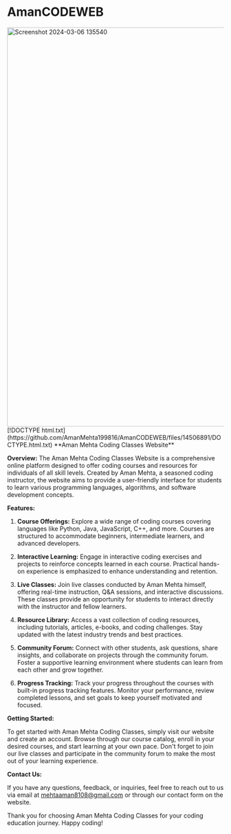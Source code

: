 # AmanCODEWEB
<img width="928" alt="Screenshot 2024-03-06 135540" src="https://github.com/AmanMehta199816/AmanCODEWEB/assets/96304523/16af273e-aab7-423a-aa2c-b3aba6c3135f">
[!DOCTYPE html.txt](https://github.com/AmanMehta199816/AmanCODEWEB/files/14506891/DOCTYPE.html.txt)
**Aman Mehta Coding Classes Website**

**Overview:**
The Aman Mehta Coding Classes Website is a comprehensive online platform designed to offer coding courses and resources for individuals of all skill levels. Created by Aman Mehta, a seasoned coding instructor, the website aims to provide a user-friendly interface for students to learn various programming languages, algorithms, and software development concepts.

**Features:**

1. **Course Offerings:** Explore a wide range of coding courses covering languages like Python, Java, JavaScript, C++, and more. Courses are structured to accommodate beginners, intermediate learners, and advanced developers.

2. **Interactive Learning:** Engage in interactive coding exercises and projects to reinforce concepts learned in each course. Practical hands-on experience is emphasized to enhance understanding and retention.

3. **Live Classes:** Join live classes conducted by Aman Mehta himself, offering real-time instruction, Q&A sessions, and interactive discussions. These classes provide an opportunity for students to interact directly with the instructor and fellow learners.

4. **Resource Library:** Access a vast collection of coding resources, including tutorials, articles, e-books, and coding challenges. Stay updated with the latest industry trends and best practices.

5. **Community Forum:** Connect with other students, ask questions, share insights, and collaborate on projects through the community forum. Foster a supportive learning environment where students can learn from each other and grow together.

6. **Progress Tracking:** Track your progress throughout the courses with built-in progress tracking features. Monitor your performance, review completed lessons, and set goals to keep yourself motivated and focused.

**Getting Started:**

To get started with Aman Mehta Coding Classes, simply visit our website and create an account. Browse through our course catalog, enroll in your desired courses, and start learning at your own pace. Don't forget to join our live classes and participate in the community forum to make the most out of your learning experience.

**Contact Us:**

If you have any questions, feedback, or inquiries, feel free to reach out to us via email at [mehtaaman8108@gmail.com](mehtaaman8108@gmail.com) or through our contact form on the website.

Thank you for choosing Aman Mehta Coding Classes for your coding education journey. Happy coding!
